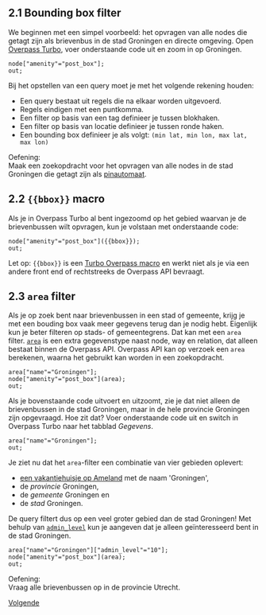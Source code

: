 ## 2.1 Bounding box filter
We beginnen met een simpel voorbeeld: het opvragen van alle nodes die getagt zijn als brievenbus in de stad Groningen en directe omgeving.
Open [Overpass Turbo](http://overpass-turbo.eu/), voer onderstaande code uit en zoom in op Groningen.

```
node["amenity"="post_box"];
out;
```

Bij het opstellen van een query moet je met het volgende rekening houden:
* Een query bestaat uit regels die na elkaar worden uitgevoerd.
* Regels eindigen met een puntkomma.
* Een filter op basis van een tag definieer je tussen blokhaken.
* Een filter op basis van locatie definieer je tussen ronde haken.
* Een bounding box definieer je als volgt: `(min lat, min lon, max lat, max lon)`

Oefening:  
Maak een zoekopdracht voor het opvragen van alle nodes in de stad Groningen die getagt zijn als [pinautomaat](http://wiki.openstreetmap.org/wiki/Tag:amenity%3Datm).

## 2.2 `{{bbox}}` macro
Als je in Overpass Turbo al bent ingezoomd op het gebied waarvan je de brievenbussen wilt opvragen, kun je volstaan met onderstaande code:

```
node["amenity"="post_box"]({{bbox}});
out;
```

Let op: `{{bbox}}` is een [Turbo Overpass macro](http://wiki.openstreetmap.org/wiki/Overpass_turbo/Extended_Overpass_Turbo_Queries) en werkt niet als je via een andere front end of rechtstreeks de Overpass API bevraagt.


## 2.3 `area` filter
Als je op zoek bent naar brievenbussen in een stad of gemeente, krijg je met een bouding box vaak meer gegevens terug dan je nodig hebt. Eigenlijk kun je beter filteren op stads- of gemeentegrens. Dat kan met een `area` filter. [`area`](http://wiki.openstreetmap.org/wiki/Overpass_API/Areas) is een extra gegevenstype naast node, way en relation, dat alleen bestaat binnen de Overpass API. Overpass API kan op verzoek een `area` berekenen, waarna het gebruikt kan worden in een zoekopdracht. 

```
area["name"="Groningen"];
node["amenity"="post_box"](area);
out;
```

Als je bovenstaande code uitvoert en uitzoomt, zie je dat niet alleen de brievenbussen in de stad Groningen, maar in de hele provincie Groningen zijn opgevraagd. Hoe zit dat?
Voer onderstaande code uit en switch in Overpass Turbo naar het tabblad _Gegevens_.

```
area["name"="Groningen"];
out;
```

Je ziet nu dat het `area`-filter een combinatie van vier gebieden oplevert: 
* [een vakantiehuisje op Ameland](http://www.openstreetmap.org/way/267920141#map=16/53.4567/5.7923) met de naam 'Groningen',
* de _provincie_ Groningen,
* de _gemeente_ Groningen en 
* de _stad_ Groningen.

De query filtert dus op een veel groter gebied dan de stad Groningen!
Met behulp van [```admin_level```](http://wiki.openstreetmap.org/wiki/Template:Admin_level_11) kun je aangeven dat je alleen geïnteresseerd bent in de stad Groningen.

```
area["name"="Groningen"]["admin_level"="10"];
node["amenity"="post_box"](area);
out;
```

Oefening:  
Vraag alle brievenbussen op in de provincie Utrecht.

[Volgende](3-filteren-op-tags.md)